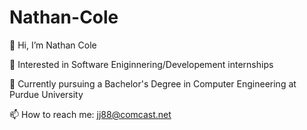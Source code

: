 # Nathan-Cole

👋 Hi, I’m Nathan Cole

👀 Interested in Software Eniginnering/Developement internships

🌱 Currently pursuing a Bachelor's Degree in Computer Engineering at Purdue University

📫 How to reach me: jj88@comcast.net
